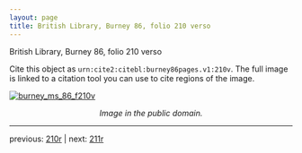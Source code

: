```yaml
---
layout: page
title: British Library, Burney 86, folio 210 verso
---
```


British Library, Burney 86, folio 210 verso

Cite this object as `urn:cite2:citebl:burney86pages.v1:210v`.  The full image is linked to a citation tool you can use to cite regions of the image.

[![burney_ms_86_f210v](http://www.homermultitext.org/iipsrv?IIIF=/project/homer/pyramidal/deepzoom/citebl/burney86imgs/v1/burney_ms_86_f210v.tif/full/800,/0/default.jpg)](http://www.homermultitext.org/ict2/?urn=urn:cite2:citebl:burney86imgs.v1:burney_ms_86_f210v) 

<p style="text-align: center; font-style: italic;">Image in the public domain.</p>

---

previous: [210r](../210r/) | next: [211r](../211r/)